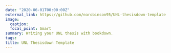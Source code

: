 ```yaml
---
date: "2020-06-01T00:00:00Z"
external_link: https://github.com/earobinson95/UNL-thesisdown-template
image:
  caption: 
  focal_point: Smart
summary: Writing your UNL thesis with bookdown.
tags:
title: UNL Thesisdown Template
---
```

